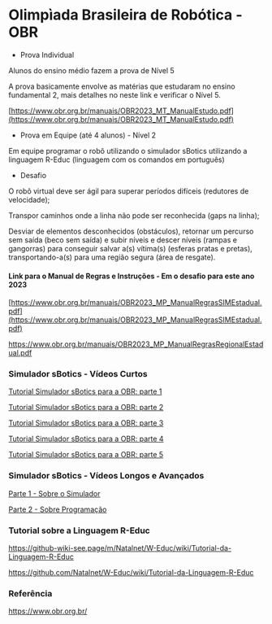 # Olimpìada Brasileira de Robótica - OBR

- Prova Individual

Alunos do ensino médio fazem a prova de Nível 5

A prova basicamente envolve as matérias que estudaram no ensino fundamental 2, mais detalhes no neste link e verificar o Nível 5.

[https://www.obr.org.br/manuais/OBR2023_MT_ManualEstudo.pdf](https://www.obr.org.br/manuais/OBR2023_MT_ManualEstudo.pdf)

- Prova em Equipe (até 4 alunos) - Nível 2

Em equipe programar o robô utilizando o simulador sBotics utilizando a linguagem R-Educ (linguagem com os comandos em português)

- Desafio 

O robô virtual deve ser ágil para superar períodos difíceis (redutores de velocidade);

Transpor caminhos onde a linha não pode ser reconhecida (gaps na linha); 

Desviar de elementos desconhecidos (obstáculos), retornar um percurso sem saída (beco sem saída) e subir níveis e descer níveis (rampas e gangorras) para conseguir salvar a(s) vítima(s) (esferas pratas e pretas), transportando-a(s) para uma região segura (área de resgate).

#### Link para o Manual de Regras e Instruções - Em o desafio para este ano 2023

[https://www.obr.org.br/manuais/OBR2023_MP_ManualRegrasSIMEstadual.pdf](https://www.obr.org.br/manuais/OBR2023_MP_ManualRegrasSIMEstadual.pdf)

https://www.obr.org.br/manuais/OBR2023_MP_ManualRegrasRegionalEstadual.pdf

### Simulador sBotics - Vídeos Curtos

[Tutorial Simulador sBotics para a OBR: parte 1](https://www.youtube.com/watch?v=4kZXRPvhTt4)

[Tutorial Simulador sBotics para a OBR: parte 2](https://www.youtube.com/watch?v=A_K5PZvaA0s)

[Tutorial Simulador sBotics para a OBR: parte 3](https://www.youtube.com/watch?v=Q-vqRIiyvH0)

[Tutorial Simulador sBotics para a OBR: parte 4](https://www.youtube.com/watch?v=nCLpMUJ3FSg)

[Tutorial Simulador sBotics para a OBR: parte 5](https://www.youtube.com/watch?v=E4hP8hyqx1A)

### Simulador sBotics - Vídeos Longos e Avançados

[Parte 1 - Sobre o Simulador](https://www.youtube.com/watch?v=IdL5k8sbP0c)

[Parte 2 - Sobre Programação](https://www.youtube.com/watch?v=Dlg--4NENyo)

### Tutorial sobre a Linguagem R-Educ

https://github-wiki-see.page/m/Natalnet/W-Educ/wiki/Tutorial-da-Linguagem-R-Educ

https://github.com/Natalnet/W-Educ/wiki/Tutorial-da-Linguagem-R-Educ

### Referência 

https://www.obr.org.br/
